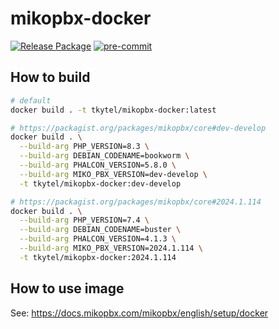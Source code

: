 # mikopbx-docker

[![Release Package](
  <https://github.com/tkytel/mikopbx-docker/actions/workflows/release.yaml/badge.svg>
  )](
  <https://github.com/tkytel/mikopbx-docker/actions/workflows/release.yaml>
) [![pre-commit](
  <https://github.com/tkytel/mikopbx-docker/actions/workflows/pre-commit.yaml/badge.svg>
  )](
  <https://github.com/tkytel/mikopbx-docker/actions/workflows/pre-commit.yaml>
)

## How to build

```bash
# default
docker build . -t tkytel/mikopbx-docker:latest

# https://packagist.org/packages/mikopbx/core#dev-develop
docker build . \
  --build-arg PHP_VERSION=8.3 \
  --build-arg DEBIAN_CODENAME=bookworm \
  --build-arg PHALCON_VERSION=5.8.0 \
  --build-arg MIKO_PBX_VERSION=dev-develop \
  -t tkytel/mikopbx-docker:dev-develop

# https://packagist.org/packages/mikopbx/core#2024.1.114
docker build . \
  --build-arg PHP_VERSION=7.4 \
  --build-arg DEBIAN_CODENAME=buster \
  --build-arg PHALCON_VERSION=4.1.3 \
  --build-arg MIKO_PBX_VERSION=2024.1.114 \
  -t tkytel/mikopbx-docker:2024.1.114
```

## How to use image

See: <https://docs.mikopbx.com/mikopbx/english/setup/docker>
